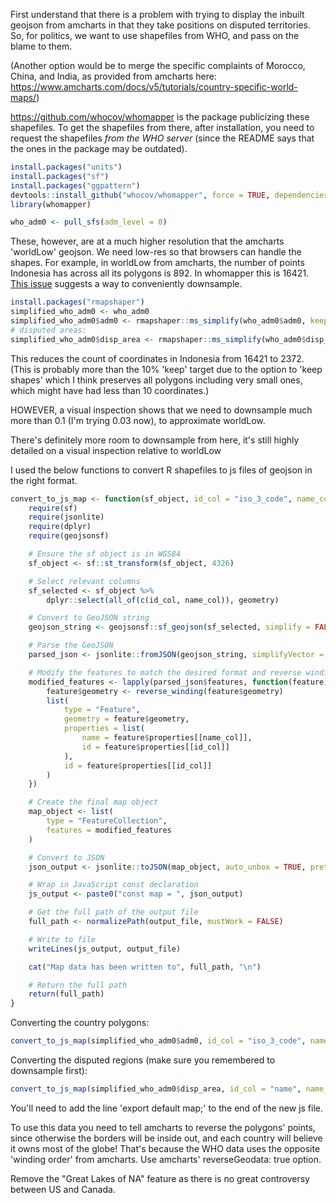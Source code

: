First understand that there is a problem with trying to display the inbuilt geojson from amcharts in that they take positions on disputed territories. So, for politics, we want to use shapefiles from WHO, and pass on the blame to them.

(Another option would be to merge the specific complaints of Morocco, China, and India, as provided from amcharts here: https://www.amcharts.com/docs/v5/tutorials/country-specific-world-maps/)

https://github.com/whocov/whomapper is the package publicizing these shapefiles. To get the shapefiles from there, after installation, you need to request the shapefiles *from the WHO server* (since the README says that the ones in the package may be outdated).

```R
install.packages("units")
install.packages("sf")
install.packages("ggpattern")
devtools::install_github("whocov/whomapper", force = TRUE, dependencies = TRUE)
library(whomapper)

who_adm0 <- pull_sfs(adm_level = 0)
```

These, however, are at a much higher resolution that the amcharts 'worldLow' geojson. We need low-res so that browsers can handle the shapes. For example, in worldLow from amcharts, the number of points Indonesia has across all its polygons is 892. In whomapper this is 16421. [This issue](https://github.com/whocov/whomapper/issues/3) suggests a way to conveniently downsample.

```R
install.packages("rmapshaper")
simplified_who_adm0 <- who_adm0
simplified_who_adm0$adm0 <- rmapshaper::ms_simplify(who_adm0$adm0, keep = 0.03, keep_shapes = FALSE)
# disputed areas:
simplified_who_adm0$disp_area <- rmapshaper::ms_simplify(who_adm0$disp_area, keep = 0.03, keep_shapes = FALSE)
```

This reduces the count of coordinates in Indonesia from 16421 to 2372. (This is probably more than the 10% 'keep' target due to the option to 'keep shapes' which I think preserves all polygons including very small ones, which might have had less than 10 coordinates.)

HOWEVER, a visual inspection shows that we need to downsample much more than 0.1 (I'm trying 0.03 now), to approximate worldLow.

There's definitely more room to downsample from here, it's still highly detailed on a visual inspection relative to worldLow

I used the below functions to convert R shapefiles to js files of geojson in the right format.

```R
convert_to_js_map <- function(sf_object, id_col = "iso_3_code", name_col = "adm0_viz_name", output_file = "world_map.js") {
    require(sf)
    require(jsonlite)
    require(dplyr)
    require(geojsonsf)

    # Ensure the sf object is in WGS84
    sf_object <- sf::st_transform(sf_object, 4326)

    # Select relevant columns
    sf_selected <- sf_object %>%
        dplyr::select(all_of(c(id_col, name_col)), geometry)

    # Convert to GeoJSON string
    geojson_string <- geojsonsf::sf_geojson(sf_selected, simplify = FALSE)

    # Parse the GeoJSON
    parsed_json <- jsonlite::fromJSON(geojson_string, simplifyVector = FALSE)

    # Modify the features to match the desired format and reverse winding order
    modified_features <- lapply(parsed_json$features, function(feature) {
        feature$geometry <- reverse_winding(feature$geometry)
        list(
            type = "Feature",
            geometry = feature$geometry,
            properties = list(
                name = feature$properties[[name_col]],
                id = feature$properties[[id_col]]
            ),
            id = feature$properties[[id_col]]
        )
    })

    # Create the final map object
    map_object <- list(
        type = "FeatureCollection",
        features = modified_features
    )

    # Convert to JSON
    json_output <- jsonlite::toJSON(map_object, auto_unbox = TRUE, pretty = TRUE)

    # Wrap in JavaScript const declaration
    js_output <- paste0("const map = ", json_output)

    # Get the full path of the output file
    full_path <- normalizePath(output_file, mustWork = FALSE)

    # Write to file
    writeLines(js_output, output_file)

    cat("Map data has been written to", full_path, "\n")

    # Return the full path
    return(full_path)
}
```

Converting the country polygons:
```R
convert_to_js_map(simplified_who_adm0$adm0, id_col = "iso_3_code", name_col = "adm0_viz_name", output_file = "simplified_world_map_adm0.js")
```

Converting the disputed regions (make sure you remembered to downsample first):
```R
convert_to_js_map(simplified_who_adm0$disp_area, id_col = "name", name_col = "name", output_file = "simplified_WHO_map_disp_area.js")
```

You'll need to add the line 'export default map;' to the end of the new js file.

To use this data you need to tell amcharts to reverse the polygons' points, since otherwise the borders will be inside out, and each country will believe it owns most of the globe! That's because the WHO data uses the opposite 'winding order' from amcharts. Use amcharts' reverseGeodata: true option.

Remove the "Great Lakes of NA" feature as there is no great controversy between US and Canada.
